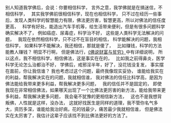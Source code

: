 别人知道我学佛后，会说：你要相信科学，
言外之意，我学佛就是在搞迷信，不相信科学，
&nbsp;
其实我学佛前很相信科学，现在也相信科学，
只不过在经历一些事后，发现人类科学的智慧能力有限，佛法更厉害，智慧更高，所以对佛法的信任度更高，
&nbsp;
科学有好处，能造出汽车手机等，给生活带来便利，但是有很多问题科学确实解决不了，
例如癌症、尿毒症，科学治不好，
这些是人类科学无法解决的问题，
&nbsp;
我现在依然相信科学，只不过不在盲目的相信，
科学能解决的问题，我相信科学，
如果科学不能解决，我还相信，那就是傻了，
&nbsp;
比如赚钱，科学的方法能教人赚钱？
明显不行啊，
但是佛法行，[《佛说财富与贫穷》](https://www.kancloud.cn/luojiangtao/foshuocaifu)中有详细说明，
所以这点，我不相信科学，相信佛法，这是事实在在的，
&nbsp;
比如我之前得鼻炎，医学科学无论怎么治都治不好，
学佛后，戒邪淫半年，好了，没花钱没复发，
事实摆在面前，你让我信谁？
我也考虑过这个问题，最终我像现实妥协，
谁能给我实在的利益，帮我解决实在的问题，我就相信谁，
我对佛法的信任比科学高，是因为佛法能给我带来更多利益，帮我解决更多问题，
&nbsp;
我的信任并不是固定的，
即使我现在非常相信佛法，如果哪天出现了一个比佛法更厉害的新方法，能给我带来更多利益，帮我解决更多问题，
我会毫不犹豫的更相信新方法，
&nbsp;
这也不是我想背叛佛，人性就是这样，没办法，
这就好找医生是同样的道理，我不管你名气多大，资历多深，谁能给我治好病，花的钱最少，痛苦最少我就相信谁，
但是佛法实在太厉害了，我估计这辈子应该找不到比佛法更好的方法了。